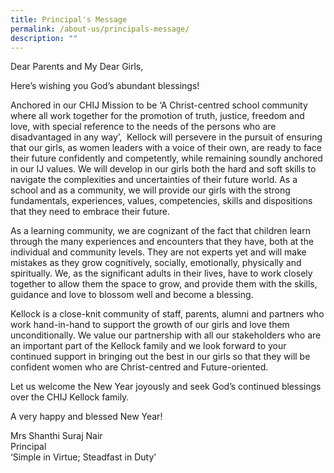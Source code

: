 ```yaml
---
title: Principal's Message
permalink: /about-us/principals-message/
description: ""
---
```

<p align="justify"> Dear Parents and My Dear Girls,
  
Here’s wishing you God’s abundant blessings!  

Anchored in our CHIJ Mission to be ‘A Christ-centred school community where all work together for the promotion of truth, justice, freedom and love, with special reference to the needs of the persons who are disadvantaged in any way’,  Kellock will persevere in the pursuit of ensuring that our girls, as women leaders with a voice of their own, are ready to face their future confidently and competently, while remaining soundly anchored in our IJ values. We will develop in our girls both the hard and soft skills to navigate the complexities and uncertainties of their future world. As a school and as a community, we will provide our girls with the strong fundamentals, experiences, values, competencies, skills and dispositions that they need to embrace their future.  

As a learning community, we are cognizant of the fact that children learn through the many experiences and encounters that they have, both at the individual and community levels. They are not experts yet and will make mistakes as they grow cognitively, socially, emotionally, physically and spiritually. We, as the significant adults in their lives, have to work closely together to allow them the space to grow, and provide them with the skills, guidance and love to blossom well and become a blessing.  

Kellock is a close-knit community of staff, parents, alumni and partners who work hand-in-hand to support the growth of our girls and love them unconditionally. We value our partnership with all our stakeholders who are an important part of the Kellock family and we look forward to your continued support in bringing out the best in our girls so that they will be confident women who are Christ-centred and Future-oriented.  


Let us welcome the New Year joyously and seek God’s continued blessings over the CHIJ Kellock family.

A very happy and blessed New Year!


Mrs Shanthi Suraj Nair <br >
Principal <br >
‘Simple in Virtue; Steadfast in Duty’
</p>